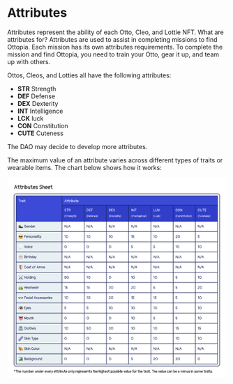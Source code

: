 # Attributes

Attributes represent the ability of each Otto, Cleo, and Lottie NFT. What are attributes for? Attributes are used to assist in completing missions to find Ottopia. Each mission has its own attributes requirements. To complete the mission and find Ottopia, you need to train your Otto, gear it up, and team up with others.

Ottos, Cleos, and Lotties all have the following attributes:
- **STR** Strength
- **DEF** Defense
- **DEX** Dexterity
- **INT** Intelligence
- **LCK** luck
- **CON** Constitution
- **CUTE** Cuteness

The DAO may decide to develop more attributes.

The maximum value of an attribute varies across different types of traits or wearable items.
The chart below shows how it works:

![Rarity Sheets](img/AttributesSheet.jpg)